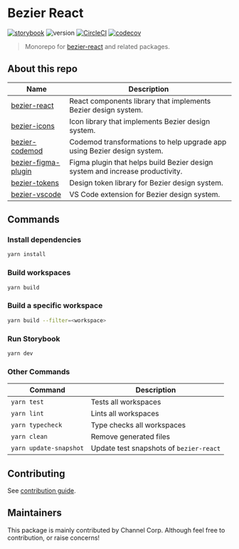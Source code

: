# Bezier React

[![storybook](https://shields.io/badge/storybook-white?logo=storybook&style=flat)](https://main--62bead1508281287d3c94d25.chromatic.com) ![version](https://img.shields.io/github/package-json/v/channel-io/bezier-react?filename=packages%2Fbezier-react%2Fpackage.json) [![CircleCI](https://dl.circleci.com/status-badge/img/gh/channel-io/bezier-react/tree/main.svg?style=svg)](https://dl.circleci.com/status-badge/redirect/gh/channel-io/bezier-react/tree/main) [![codecov](https://codecov.io/gh/channel-io/bezier-react/branch/main/graph/badge.svg?token=bwCtdh41fD)](https://codecov.io/gh/channel-io/bezier-react)

> Monorepo for [bezier-react](packages/bezier-react) and related packages.

## About this repo

| Name                                                | Description                                                                   |
| --------------------------------------------------- | ----------------------------------------------------------------------------- |
| [bezier-react](packages/bezier-react)               | React components library that implements Bezier design system.                |
| [bezier-icons](packages/bezier-icons)               | Icon library that implements Bezier design system.                            |
| [bezier-codemod](packages/bezier-codemod)           | Codemod transformations to help upgrade app using Bezier design system.       |
| [bezier-figma-plugin](packages/bezier-figma-plugin) | Figma plugin that helps build Bezier design system and increase productivity. |
| [bezier-tokens](packages/bezier-tokens)             | Design token library for Bezier design system.                                |
| [bezier-vscode](packages/bezier-vscode)             | VS Code extension for Bezier design system.                                   |

## Commands

### Install dependencies

```bash
yarn install
```

### Build workspaces

```bash
yarn build
```

### Build a specific workspace

```bash
yarn build --filter=<workspace>
```

### Run Storybook

```bash
yarn dev
```

### Other Commands

| Command                | Description                             |
| ---------------------- | --------------------------------------- |
| `yarn test`            | Tests all workspaces                    |
| `yarn lint`            | Lints all workspaces                    |
| `yarn typecheck`       | Type checks all workspaces              |
| `yarn clean`           | Remove generated files                  |
| `yarn update-snapshot` | Update test snapshots of `bezier-react` |

## Contributing

See [contribution guide](./.github/CONTRIBUTING.md).

## Maintainers

This package is mainly contributed by Channel Corp. Although feel free to contribution, or raise concerns!
